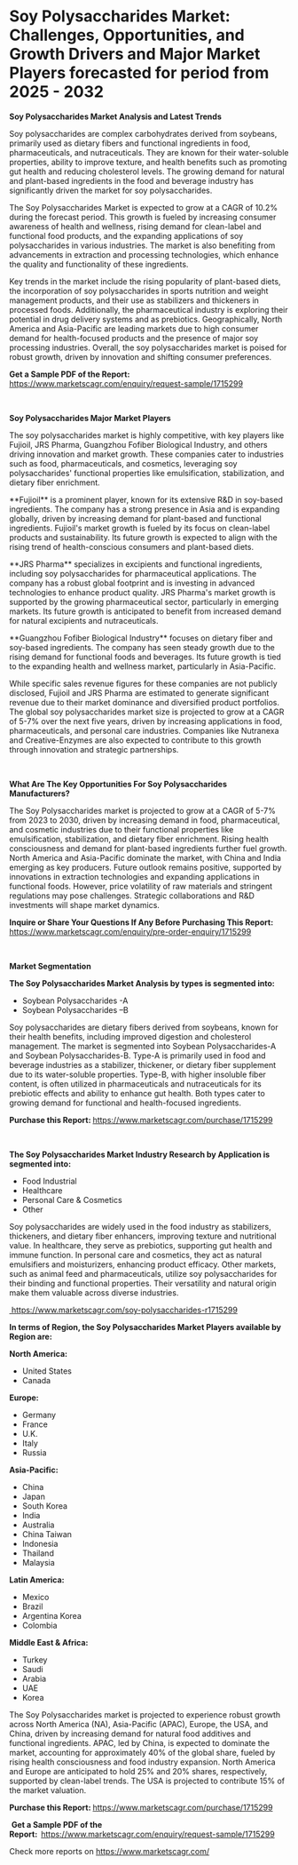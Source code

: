 <p><h1>Soy Polysaccharides Market: Challenges, Opportunities, and Growth Drivers and Major Market Players forecasted for period from 2025 - 2032</h1></p><p><strong>Soy Polysaccharides Market Analysis and Latest Trends</strong></p>
<p><p>Soy polysaccharides are complex carbohydrates derived from soybeans, primarily used as dietary fibers and functional ingredients in food, pharmaceuticals, and nutraceuticals. They are known for their water-soluble properties, ability to improve texture, and health benefits such as promoting gut health and reducing cholesterol levels. The growing demand for natural and plant-based ingredients in the food and beverage industry has significantly driven the market for soy polysaccharides.</p><p>The Soy Polysaccharides Market is expected to grow at a CAGR of 10.2% during the forecast period. This growth is fueled by increasing consumer awareness of health and wellness, rising demand for clean-label and functional food products, and the expanding applications of soy polysaccharides in various industries. The market is also benefiting from advancements in extraction and processing technologies, which enhance the quality and functionality of these ingredients.</p><p>Key trends in the market include the rising popularity of plant-based diets, the incorporation of soy polysaccharides in sports nutrition and weight management products, and their use as stabilizers and thickeners in processed foods. Additionally, the pharmaceutical industry is exploring their potential in drug delivery systems and as prebiotics. Geographically, North America and Asia-Pacific are leading markets due to high consumer demand for health-focused products and the presence of major soy processing industries. Overall, the soy polysaccharides market is poised for robust growth, driven by innovation and shifting consumer preferences.</p></p>
<p><strong>Get a Sample PDF of the Report:&nbsp;</strong> <a href="https://www.marketscagr.com/enquiry/request-sample/1715299?utm_campaign=2246&utm_medium=2&utm_source=Github&utm_content=ia&utm_term=25012025&utm_id=soy-polysaccharides">https://www.marketscagr.com/enquiry/request-sample/1715299</a></p>
<p>&nbsp;</p>
<p><strong>Soy Polysaccharides Major Market Players</strong></p>
<p><p>The soy polysaccharides market is highly competitive, with key players like Fujioil, JRS Pharma, Guangzhou Fofiber Biological Industry, and others driving innovation and market growth. These companies cater to industries such as food, pharmaceuticals, and cosmetics, leveraging soy polysaccharides' functional properties like emulsification, stabilization, and dietary fiber enrichment.</p><p>**Fujioil** is a prominent player, known for its extensive R&D in soy-based ingredients. The company has a strong presence in Asia and is expanding globally, driven by increasing demand for plant-based and functional ingredients. Fujioil's market growth is fueled by its focus on clean-label products and sustainability. Its future growth is expected to align with the rising trend of health-conscious consumers and plant-based diets.</p><p>**JRS Pharma** specializes in excipients and functional ingredients, including soy polysaccharides for pharmaceutical applications. The company has a robust global footprint and is investing in advanced technologies to enhance product quality. JRS Pharma's market growth is supported by the growing pharmaceutical sector, particularly in emerging markets. Its future growth is anticipated to benefit from increased demand for natural excipients and nutraceuticals.</p><p>**Guangzhou Fofiber Biological Industry** focuses on dietary fiber and soy-based ingredients. The company has seen steady growth due to the rising demand for functional foods and beverages. Its future growth is tied to the expanding health and wellness market, particularly in Asia-Pacific.</p><p>While specific sales revenue figures for these companies are not publicly disclosed, Fujioil and JRS Pharma are estimated to generate significant revenue due to their market dominance and diversified product portfolios. The global soy polysaccharides market size is projected to grow at a CAGR of 5-7% over the next five years, driven by increasing applications in food, pharmaceuticals, and personal care industries. Companies like Nutranexa and Creative-Enzymes are also expected to contribute to this growth through innovation and strategic partnerships.</p></p>
<p>&nbsp;</p>
<p><strong>What Are The Key Opportunities For Soy Polysaccharides Manufacturers?</strong></p>
<p><p>The Soy Polysaccharides market is projected to grow at a CAGR of 5-7% from 2023 to 2030, driven by increasing demand in food, pharmaceutical, and cosmetic industries due to their functional properties like emulsification, stabilization, and dietary fiber enrichment. Rising health consciousness and demand for plant-based ingredients further fuel growth. North America and Asia-Pacific dominate the market, with China and India emerging as key producers. Future outlook remains positive, supported by innovations in extraction technologies and expanding applications in functional foods. However, price volatility of raw materials and stringent regulations may pose challenges. Strategic collaborations and R&D investments will shape market dynamics.</p></p>
<p><strong>Inquire or Share Your Questions If Any Before Purchasing This Report:</strong> <a href="https://www.marketscagr.com/enquiry/pre-order-enquiry/1715299?utm_campaign=2246&utm_medium=2&utm_source=Github&utm_content=ia&utm_term=25012025&utm_id=soy-polysaccharides">https://www.marketscagr.com/enquiry/pre-order-enquiry/1715299</a></p>
<p>&nbsp;</p>
<p><strong>Market Segmentation</strong></p>
<p><strong>The Soy Polysaccharides Market Analysis by types is segmented into:</strong></p>
<p><ul><li>Soybean Polysaccharides -A</li><li>Soybean Polysaccharides –B</li></ul></p>
<p><p>Soy polysaccharides are dietary fibers derived from soybeans, known for their health benefits, including improved digestion and cholesterol management. The market is segmented into Soybean Polysaccharides-A and Soybean Polysaccharides-B. Type-A is primarily used in food and beverage industries as a stabilizer, thickener, or dietary fiber supplement due to its water-soluble properties. Type-B, with higher insoluble fiber content, is often utilized in pharmaceuticals and nutraceuticals for its prebiotic effects and ability to enhance gut health. Both types cater to growing demand for functional and health-focused ingredients.</p></p>
<p><strong>Purchase this Report:&nbsp;</strong><a href="https://www.marketscagr.com/purchase/1715299?utm_campaign=2246&utm_medium=2&utm_source=Github&utm_content=ia&utm_term=25012025&utm_id=soy-polysaccharides">https://www.marketscagr.com/purchase/1715299</a></p>
<p>&nbsp;</p>
<p><strong>The Soy Polysaccharides Market Industry Research by Application is segmented into:</strong></p>
<p><ul><li>Food Industrial</li><li>Healthcare</li><li>Personal Care & Cosmetics</li><li>Other</li></ul></p>
<p><p>Soy polysaccharides are widely used in the food industry as stabilizers, thickeners, and dietary fiber enhancers, improving texture and nutritional value. In healthcare, they serve as prebiotics, supporting gut health and immune function. In personal care and cosmetics, they act as natural emulsifiers and moisturizers, enhancing product efficacy. Other markets, such as animal feed and pharmaceuticals, utilize soy polysaccharides for their binding and functional properties. Their versatility and natural origin make them valuable across diverse industries.</p></p>
<p><a href="https://www.marketscagr.com/soy-polysaccharides-r1715299?utm_campaign=2246&utm_medium=2&utm_source=Github&utm_content=ia&utm_term=25012025&utm_id=soy-polysaccharides">&nbsp;https://www.marketscagr.com/soy-polysaccharides-r1715299</a></p>
<p><strong>In terms of Region, the Soy Polysaccharides Market Players available by Region are:</strong></p>
<p>
    <p> <strong> North America: </strong>
        <ul>
            <li>United States</li>
            <li>Canada</li>
        </ul>
        </p> 
    <p> <strong> Europe: </strong>
        <ul>
            <li>Germany</li>
            <li>France</li>
            <li>U.K.</li>
            <li>Italy</li>
            <li>Russia</li>
        </ul>
        </p> 
    <p> <strong> Asia-Pacific: </strong>
        <ul>
            <li>China</li>
            <li>Japan</li>
            <li>South Korea</li>
            <li>India</li>
            <li>Australia</li>
            <li>China Taiwan</li>
            <li>Indonesia</li>
            <li>Thailand</li>
            <li>Malaysia</li>
        </ul>
        </p> 
    <p> <strong> Latin America: </strong>
        <ul>
            <li>Mexico</li>
            <li>Brazil</li>
            <li>Argentina Korea</li>
            <li>Colombia</li>
        </ul>
        </p> 
    <p> <strong> Middle East & Africa: </strong>
        <ul>
            <li>Turkey</li>
            <li>Saudi</li>
            <li>Arabia</li>
            <li>UAE</li>
            <li>Korea</li>
        </ul>
    </p>
    </p>
<p><p>The Soy Polysaccharides market is projected to experience robust growth across North America (NA), Asia-Pacific (APAC), Europe, the USA, and China, driven by increasing demand for natural food additives and functional ingredients. APAC, led by China, is expected to dominate the market, accounting for approximately 40% of the global share, fueled by rising health consciousness and food industry expansion. North America and Europe are anticipated to hold 25% and 20% shares, respectively, supported by clean-label trends. The USA is projected to contribute 15% of the market valuation.</p></p>
<p><strong>Purchase this Report: </strong><a href="https://www.marketscagr.com/purchase/1715299?utm_campaign=2246&utm_medium=2&utm_source=Github&utm_content=ia&utm_term=25012025&utm_id=soy-polysaccharides">https://www.marketscagr.com/purchase/1715299</a></p>
<p>&nbsp;<strong>Get a Sample PDF of the Report:&nbsp;&nbsp;</strong><a href="https://www.marketscagr.com/enquiry/request-sample/1715299?utm_campaign=2246&utm_medium=2&utm_source=Github&utm_content=ia&utm_term=25012025&utm_id=soy-polysaccharides">https://www.marketscagr.com/enquiry/request-sample/1715299</a></p>
<p><strong></strong></p>
<p>Check more reports on <a href="https://www.marketscagr.com/?utm_campaign=2246&utm_medium=2&utm_source=Github&utm_content=ia&utm_term=25012025&utm_id=soy-polysaccharides">https://www.marketscagr.com/</a></p>
